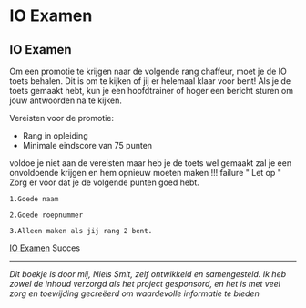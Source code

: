 # IO Examen 

## IO Examen
Om een promotie te krijgen naar de volgende rang chaffeur, moet je de IO toets behalen. Dit is om te kijken of jij er helemaal klaar voor bent! Als je de toets gemaakt hebt, kun je een hoofdtrainer of hoger een bericht sturen om jouw antwoorden na te kijken.

Vereisten voor de promotie:

- Rang in opleiding
- Minimale eindscore van 75 punten

voldoe je niet aan de vereisten maar heb je de toets wel gemaakt zal je een onvoldoende krijgen en hem opnieuw moeten maken
!!! failure " Let op "
    Zorg er voor dat je de volgende punten goed hebt. 

    1.Goede naam 

    2.Goede roepnummer

    3.Alleen maken als jij rang 2 bent. 
[IO Examen][example2] Succes

  [example2]: https://docs.google.com/forms/d/e/1FAIpQLSeOoEjoGiJgcUlnaDU0BpyGRTkzl3sqhYJztbP-PZnApripmQ/viewform 
   "Examen"


---------------------

*Dit boekje is door mij, Niels Smit, zelf ontwikkeld en samengesteld. Ik heb zowel de inhoud verzorgd als het project gesponsord, en het is met veel zorg en toewijding gecreëerd om waardevolle informatie te bieden*